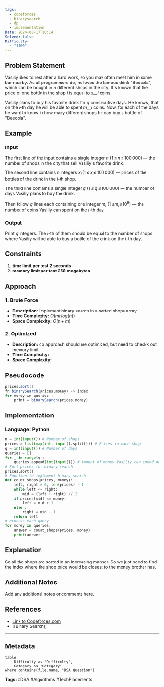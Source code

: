 ```yaml
---
tags:
  - codeforces
  - binarysearch
  - dp
  - implementation
Date: 2024-08-17T10:14
Solved: false
Difficulty:
  - "1100"
---
```

## Problem Statement

Vasiliy likes to rest after a hard work, so you may often meet him in some bar nearby. As all programmers do, he loves the famous drink "Beecola", which can be bought in _n_ different shops in the city. It's known that the price of one bottle in the shop _i_ is equal to _x__i_ coins.

Vasiliy plans to buy his favorite drink for _q_ consecutive days. He knows, that on the _i_-th day he will be able to spent _m__i_ coins. Now, for each of the days he want to know in how many different shops he can buy a bottle of "Beecola".


## Example
### **Input**

The first line of the input contains a single integer _n_ (1 ≤ _n_ ≤ 100 000) — the number of shops in the city that sell Vasiliy's favorite drink.

The second line contains _n_ integers $x_i$ (1 ≤ $x_i$≤ 100 000) — prices of the bottles of the drink in the _i_-th shop.

The third line contains a single integer _q_ (1 ≤ _q_ ≤ 100 000) — the number of days Vasiliy plans to buy the drink.

Then follow _q_ lines each containing one integer $m_i$ (1 ≤$m_i$≤ $10^9$) — the number of coins Vasiliy can spent on the _i_-th day.

### **Output**

Print _q_ integers. The _i_-th of them should be equal to the number of shops where Vasiliy will be able to buy a bottle of the drink on the _i_-th day.

## Constraints

1. **time limit per test  2 seconds**
2. **memory limit per test 256 megabytes**

## Approach
### 1. Brute Force
- **Description:** Implement binary search in a sorted shops array.
- **Time Complexity:** $O(mnlog(n))$
- **Space Complexity:** $O(n+m)$

### 2. Optimized
- **Description:** dp approach should me optimized, but need to checkk out memory limit
- **Time Complexity:** 
- **Space Complexity:** 

## Pseudocode
```java
prices.sort() 
fn binarySearch(prices,money) -> index 
for money in queries : 
	print = binarySearch(prices,money)	
```

## Implementation
### Language: Python
```python
n = int(input()) # Number of shops
prices = list(map(int, input().split())) # Prices in each shop
q = int(input()) # Number of days
queries = []
for _ in range(q):
	queries.append(int(input())) # Amount of money Vasiliy can spend on each day 
# Sort prices for binary search
prices.sort()
# Function to implement binary search
def count_shops(prices, money):
	left, right = 0, len(prices) - 1	
	while left <= right:	
		mid = (left + right) // 2
	if prices[mid] <= money:	
		left = mid + 1
	else : 	
		right = mid - 1
	return left
# Process each query
for money in queries:
	answer = count_shops(prices, money)
	print(answer)
```

## Explanation

So all the shops are sorted in an increasing manner. So we just need to find the index where the shop price would be closest to the money brother has. 
## Additional Notes
Add any additional notes or comments here.

## References
- [Link to Codeforces.com](https://codeforces.com/problemset/problem/706/B)
- [[Binary Search]]

---

## Metadata
```dataview
table
    Difficulty as "Difficulty",
    Category as "Category"
where contains(file.name, "DSA Question")
```

**Tags:** #DSA #Algorithms #TechPlacements